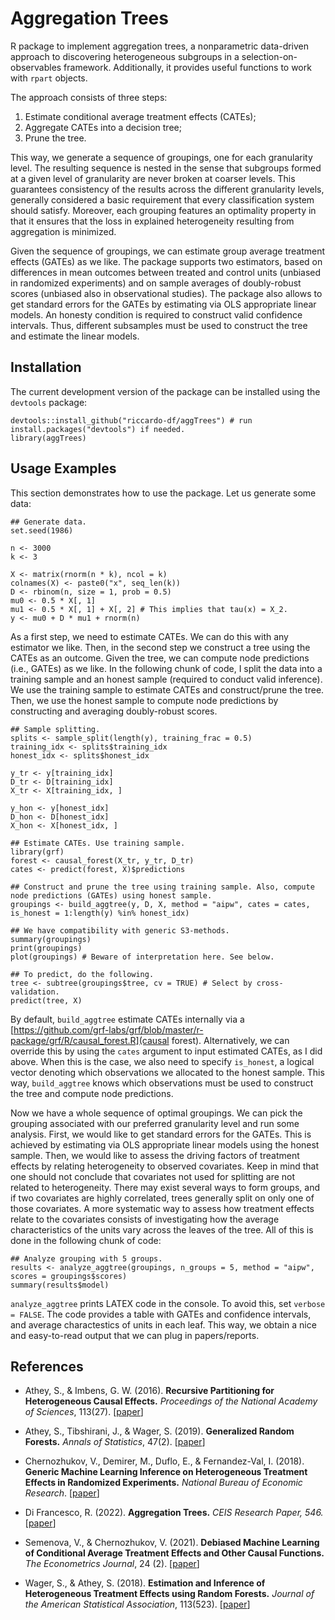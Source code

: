 # Aggregation Trees
R package to implement aggregation trees, a nonparametric data-driven approach to discovering heterogeneous subgroups in a selection-on-observables framework. Additionally, it provides useful functions to work with `rpart` objects.

The approach consists of three steps:

1. Estimate conditional average treatment effects (CATEs);
2. Aggregate CATEs into a decision tree;
3. Prune the tree.

This way, we generate a sequence of groupings, one for each granularity level. The resulting sequence is nested in the sense that subgroups formed at a given
level of granularity are never broken at coarser levels. This guarantees consistency of the results across the different granularity levels, generally considered a basic requirement that every classification system should satisfy. Moreover, each grouping features an optimality property in that it ensures that the loss in
explained heterogeneity resulting from aggregation is minimized.

Given the sequence of groupings, we can estimate group average treatment effects (GATEs) as we like. The package supports two estimators, based on differences in mean outcomes between treated and control units (unbiased in randomized experiments) and on sample averages of doubly-robust scores (unbiased also in observational studies). The package also allows to get standard errors for the GATEs by estimating via OLS appropriate linear models. An honesty condition is required to construct valid confidence intervals. Thus, different subsamples must be used to construct the tree and estimate the linear models. 

## Installation  
The current development version of the package can be installed using the `devtools` package:

```
devtools::install_github("riccardo-df/aggTrees") # run install.packages("devtools") if needed.
library(aggTrees)
```

## Usage Examples
This section demonstrates how to use the package. Let us generate some data:

```
## Generate data.
set.seed(1986)

n <- 3000
k <- 3

X <- matrix(rnorm(n * k), ncol = k)
colnames(X) <- paste0("x", seq_len(k))
D <- rbinom(n, size = 1, prob = 0.5)
mu0 <- 0.5 * X[, 1]
mu1 <- 0.5 * X[, 1] + X[, 2] # This implies that tau(x) = X_2.
y <- mu0 + D * mu1 + rnorm(n)
```

As a first step, we need to estimate CATEs. We can do this with any estimator we like. Then, in the second step we construct a tree using the CATEs as an outcome. Given the tree, we can compute node predictions (i.e., GATEs) as we like. In the following chunk of code, I split the data into a training sample and an honest sample (required to conduct valid inference). We use the training sample to estimate CATEs and construct/prune the tree. Then, we use the honest sample to compute node predictions by constructing and averaging doubly-robust scores.

```
## Sample splitting.
splits <- sample_split(length(y), training_frac = 0.5)
training_idx <- splits$training_idx
honest_idx <- splits$honest_idx

y_tr <- y[training_idx]
D_tr <- D[training_idx]
X_tr <- X[training_idx, ]

y_hon <- y[honest_idx]
D_hon <- D[honest_idx]
X_hon <- X[honest_idx, ]

## Estimate CATEs. Use training sample. 
library(grf)
forest <- causal_forest(X_tr, y_tr, D_tr) 
cates <- predict(forest, X)$predictions

## Construct and prune the tree using training sample. Also, compute node predictions (GATEs) using honest sample.
groupings <- build_aggtree(y, D, X, method = "aipw", cates = cates, is_honest = 1:length(y) %in% honest_idx)

## We have compatibility with generic S3-methods. 
summary(groupings)
print(groupings)
plot(groupings) # Beware of interpretation here. See below.

## To predict, do the following.
tree <- subtree(groupings$tree, cv = TRUE) # Select by cross-validation.
predict(tree, X)
```

By default, `build_aggtree` estimate CATEs internally via a [https://github.com/grf-labs/grf/blob/master/r-package/grf/R/causal_forest.R](causal forest). Alternatively, we can override this by using the `cates` argument to input estimated CATEs, as I did above. When this is the case, we also need to specify `is_honest`, a logical vector denoting which observations we allocated to the honest sample. This way, `build_aggtree` knows which observations must be used to construct the tree and compute node predictions.

Now we have a whole sequence of optimal groupings. We can pick the grouping associated with our preferred granularity level and run some analysis. First, we would like to get standard errors for the GATEs. This is achieved by estimating via OLS appropriate linear models using the honest sample. Then, we would like to assess the driving factors of treatment effects by relating heterogeneity to observed covariates. Keep in mind that one should not conclude that covariates not used for splitting are not related to heterogeneity. There may exist several ways to form groups, and if two covariates are highly correlated, trees generally split on only one of those covariates. A more systematic way to assess how treatment effects relate to the covariates consists of investigating how the average characteristics of the units vary across the leaves of the tree. All of this is done in the following chunk of code:

```
## Analyze grouping with 5 groups.
results <- analyze_aggtree(groupings, n_groups = 5, method = "aipw", scores = groupings$scores)
summary(results$model)
```

`analyze_aggtree` prints LATEX code in the console. To avoid this, set `verbose = FALSE`. The code provides a table with GATEs and confidence intervals, and average charactestics of units in each leaf. This way, we obtain a nice and easy-to-read output that we can plug in papers/reports.

## References

- Athey, S., & Imbens, G. W. (2016).
<b>Recursive Partitioning for Heterogeneous Causal Effects.</b>
<i>Proceedings of the National Academy of Sciences</i>, 113(27).
[<a href="https://www.pnas.org/doi/abs/10.1073/pnas.1510489113">paper</a>]

- Athey, S., Tibshirani, J., & Wager, S. (2019).
<b>Generalized Random Forests.</b> <i>Annals of Statistics</i>, 47(2).
[<a href="https://projecteuclid.org/euclid.aos/1547197251">paper</a>]

- Chernozhukov, V., Demirer, M., Duflo, E., & Fernandez-Val, I. (2018).
<b>Generic Machine Learning Inference on Heterogeneous Treatment Effects in Randomized Experiments.</b>
<i>National Bureau of Economic Research</i>.
[<a href="https://www.nber.org/papers/w24678">paper</a>]

- Di Francesco, R. (2022).
<b>Aggregation Trees.</b> <i>CEIS Research Paper, 546.</i>
[<a href="https://papers.ssrn.com/sol3/papers.cfm?abstract_id=4304256">paper</a>]

- Semenova, V., & Chernozhukov, V. (2021).
<b>Debiased Machine Learning of Conditional Average Treatment Effects and Other Causal Functions.</b>
<i>The Econometrics Journal</i>, 24 (2).
[<a href="https://academic.oup.com/ectj/article/24/2/264/5899048">paper</a>]

- Wager, S., & Athey, S. (2018).
<b>Estimation and Inference of Heterogeneous Treatment Effects using Random Forests.</b>
<i>Journal of the American Statistical Association</i>, 113(523).
[<a href="https://www.tandfonline.com/eprint/v7p66PsDhHCYiPafTJwC/full">paper</a>]
